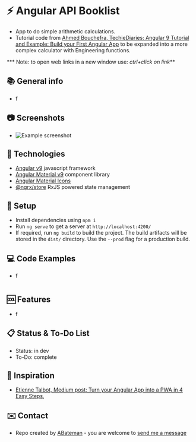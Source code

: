 # :zap: Angular API Booklist

* App to do simple arithmetic calculations.
* Tutorial code from [Ahmed Bouchefra, TechieDiaries: Angular 9 Tutorial and Example: Build your First Angular App](https://www.techiediaries.com/angular/angular-9-tutorial-and-example/) to be expanded into a more complex calculator with Engineering functions.

*** Note: to open web links in a new window use: _ctrl+click on link_**

## :books: General info

* f

## :camera: Screenshots

* ![Example screenshot](./img/.png)

## :signal_strength: Technologies

* [Angular v9](https://angular.io/) javascript framework
* [Angular Material v9](https://material.angular.io/) component library
* [Angular Material Icons](https://material.io/resources/icons/?style=baseline)
* [@ngrx/store](https://ngrx.io/guide/store) RxJS powered state management

## :floppy_disk: Setup

* Install dependencies using `npm i`
* Run `ng serve` to get a server at `http://localhost:4200/`
* If required, run `ng build` to build the project. The build artifacts will be stored in the `dist/` directory. Use the `--prod` flag for a production build.

## :computer: Code Examples

* f

```typescript

```

## :cool: Features

* f

## :clipboard: Status & To-Do List

* Status: in dev
* To-Do: complete

## :clap: Inspiration

* [Etienne Talbot, Medium post: Turn your Angular App into a PWA in 4 Easy Steps](https://medium.com/poka-techblog/turn-your-angular-app-into-a-pwa-in-4-easy-steps-543510a9b626),

## :envelope: Contact

* Repo created by [ABateman](https://www.andrewbateman.org) - you are welcome to [send me a message](https://andrewbateman.org/contact)

